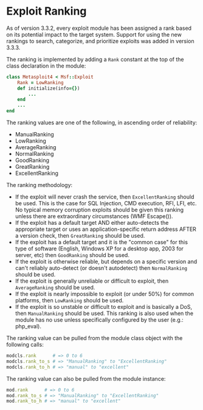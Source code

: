 # Exploit Ranking

As of version 3.3.2, every exploit module has been assigned a rank based on its potential impact to the target system. Support for using the new rankings to search, categorize, and prioritize exploits was added in version 3.3.3.

The ranking is implemented by adding a `Rank` constant at the top of the class declaration in the module:

```ruby
class Metasploit4 < Msf::Exploit
    Rank = LowRanking
    def initialize(info={})
        ...
    end
    ...
end
```

The ranking values are one of the following, in ascending order of reliability:

* ManualRanking
* LowRanking
* AverageRanking
* NormalRanking
* GoodRanking
* GreatRanking
* ExcellentRanking

The ranking methodology:

* If the exploit will never crash the service, then `ExcellentRanking` should be used. This is the case for SQL Injection, CMD execution, RFI, LFI, etc. No typical memory corruption exploits should be given this ranking unless there are extraordinary circumstances (WMF Escape()).
* If the exploit has a default target AND either auto-detects the appropriate target or uses an application-specific return address AFTER a version check, then `GreatRanking` should be used.
* If the exploit has a default target and it is the "common case" for this type of software (English, Windows XP for a desktop app, 2003 for server, etc) then `GoodRanking` should be used.
* If the exploit is otherwise reliable, but depends on a specific version and can't reliably auto-detect (or doesn't autodetect) then `NormalRanking` should be used.
* If the exploit is generally unreliable or difficult to exploit, then `AverageRanking` should be used.
* If the exploit is nearly impossible to exploit (or under 50%) for common platforms, then `LowRanking` should be used.
* If the exploit is so unstable or difficult to exploit and is basically a DoS, then `ManualRanking` should be used. This ranking is also used when the module has no use unless specifically configured by the user (e.g.: php_eval).

The ranking value can be pulled from the module class object with the following calls:

```ruby
modcls.rank      # => 0 to 6
modcls.rank_to_s # => "ManualRanking" to "ExcellentRanking"
modcls.rank_to_h # => "manual" to "excellent"
```
The ranking value can also be pulled from the module instance:

```ruby
mod.rank      # => 0 to 6
mod.rank_to_s # => "ManualRanking" to "ExcellentRanking"
mod.rank_to_h # => "manual" to "excellent"
```